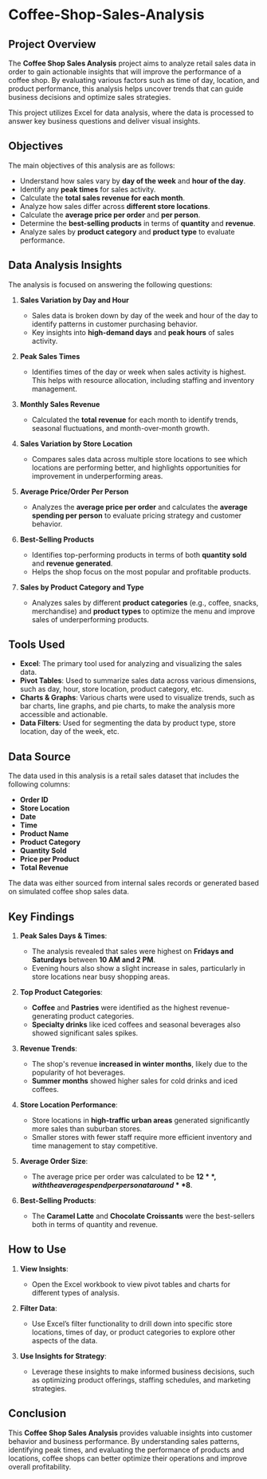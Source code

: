 # Coffee-Shop-Sales-Analysis

## Project Overview

The **Coffee Shop Sales Analysis** project aims to analyze retail sales data in order to gain actionable insights that will improve the performance of a coffee shop. By evaluating various factors such as time of day, location, and product performance, this analysis helps uncover trends that can guide business decisions and optimize sales strategies.

This project utilizes Excel for data analysis, where the data is processed to answer key business questions and deliver visual insights.

## Objectives

The main objectives of this analysis are as follows:

- Understand how sales vary by **day of the week** and **hour of the day**.
- Identify any **peak times** for sales activity.
- Calculate the **total sales revenue for each month**.
- Analyze how sales differ across **different store locations**.
- Calculate the **average price per order** and **per person**.
- Determine the **best-selling products** in terms of **quantity** and **revenue**.
- Analyze sales by **product category** and **product type** to evaluate performance.

## Data Analysis Insights

The analysis is focused on answering the following questions:

1. **Sales Variation by Day and Hour**  
   - Sales data is broken down by day of the week and hour of the day to identify patterns in customer purchasing behavior.
   - Key insights into **high-demand days** and **peak hours** of sales activity.

2. **Peak Sales Times**  
   - Identifies times of the day or week when sales activity is highest. This helps with resource allocation, including staffing and inventory management.

3. **Monthly Sales Revenue**  
   - Calculated the **total revenue** for each month to identify trends, seasonal fluctuations, and month-over-month growth.

4. **Sales Variation by Store Location**  
   - Compares sales data across multiple store locations to see which locations are performing better, and highlights opportunities for improvement in underperforming areas.

5. **Average Price/Order Per Person**  
   - Analyzes the **average price per order** and calculates the **average spending per person** to evaluate pricing strategy and customer behavior.

6. **Best-Selling Products**  
   - Identifies top-performing products in terms of both **quantity sold** and **revenue generated**.
   - Helps the shop focus on the most popular and profitable products.

7. **Sales by Product Category and Type**  
   - Analyzes sales by different **product categories** (e.g., coffee, snacks, merchandise) and **product types** to optimize the menu and improve sales of underperforming products.

## Tools Used

- **Excel**: The primary tool used for analyzing and visualizing the sales data.
- **Pivot Tables**: Used to summarize sales data across various dimensions, such as day, hour, store location, product category, etc.
- **Charts & Graphs**: Various charts were used to visualize trends, such as bar charts, line graphs, and pie charts, to make the analysis more accessible and actionable.
- **Data Filters**: Used for segmenting the data by product type, store location, day of the week, etc.

## Data Source

The data used in this analysis is a retail sales dataset that includes the following columns:

- **Order ID**
- **Store Location**
- **Date**
- **Time**
- **Product Name**
- **Product Category**
- **Quantity Sold**
- **Price per Product**
- **Total Revenue**

The data was either sourced from internal sales records or generated based on simulated coffee shop sales data.

## Key Findings

1. **Peak Sales Days & Times**:
   - The analysis revealed that sales were highest on **Fridays and Saturdays** between **10 AM and 2 PM**.
   - Evening hours also show a slight increase in sales, particularly in store locations near busy shopping areas.

2. **Top Product Categories**:
   - **Coffee** and **Pastries** were identified as the highest revenue-generating product categories.
   - **Specialty drinks** like iced coffees and seasonal beverages also showed significant sales spikes.

3. **Revenue Trends**:
   - The shop's revenue **increased in winter months**, likely due to the popularity of hot beverages.
   - **Summer months** showed higher sales for cold drinks and iced coffees.

4. **Store Location Performance**:
   - Store locations in **high-traffic urban areas** generated significantly more sales than suburban stores.
   - Smaller stores with fewer staff require more efficient inventory and time management to stay competitive.

5. **Average Order Size**:
   - The average price per order was calculated to be **$12**, with the average spend per person at around **$8**.
   
6. **Best-Selling Products**:
   - The **Caramel Latte** and **Chocolate Croissants** were the best-sellers both in terms of quantity and revenue.

## How to Use

1. **View Insights**:
   - Open the Excel workbook to view pivot tables and charts for different types of analysis.
   
2. **Filter Data**:
   - Use Excel’s filter functionality to drill down into specific store locations, times of day, or product categories to explore other aspects of the data.

3. **Use Insights for Strategy**:
   - Leverage these insights to make informed business decisions, such as optimizing product offerings, staffing schedules, and marketing strategies.

## Conclusion

This **Coffee Shop Sales Analysis** provides valuable insights into customer behavior and business performance. By understanding sales patterns, identifying peak times, and evaluating the performance of products and locations, coffee shops can better optimize their operations and improve overall profitability.

